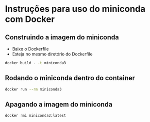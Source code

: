 # Instruções para uso do miniconda com Docker

## Construindo a imagem do miniconda

- Baixe o Dockerfile
- Esteja no mesmo diretório do Dockerfile

```bash
docker build . -t miniconda3
```

## Rodando o miniconda dentro do container

```bash
docker run --rm miniconda3
```

## Apagando a imagem do miniconda

```bash
docker rmi miniconda3:latest
```
